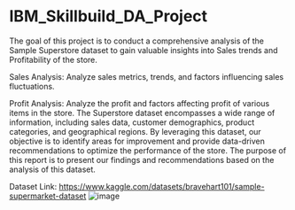 # IBM_Skillbuild_DA_Project
The goal of this project is to conduct a comprehensive analysis of the Sample
Superstore dataset to gain valuable insights into Sales trends and Profitability of the store.

Sales Analysis: Analyze sales metrics, trends, and factors influencing sales fluctuations.

Profit Analysis: Analyze the profit and factors affecting profit of various items in the store.
The Superstore dataset encompasses a wide range of information, including sales data, customer  demographics, product categories, and geographical regions. By leveraging this dataset, our objective is to  identify areas for improvement and provide data-driven recommendations to optimize the performance of the  store. The purpose of this report is to present our findings and recommendations based on the analysis of this  dataset.

Dataset Link:
https://www.kaggle.com/datasets/bravehart101/sample-supermarket-dataset
![image](https://github.com/piyush076/IBM_Skillbuild_DA_Project/assets/71541430/c5aa40d1-4bd1-4756-98f1-fae32088460a)

